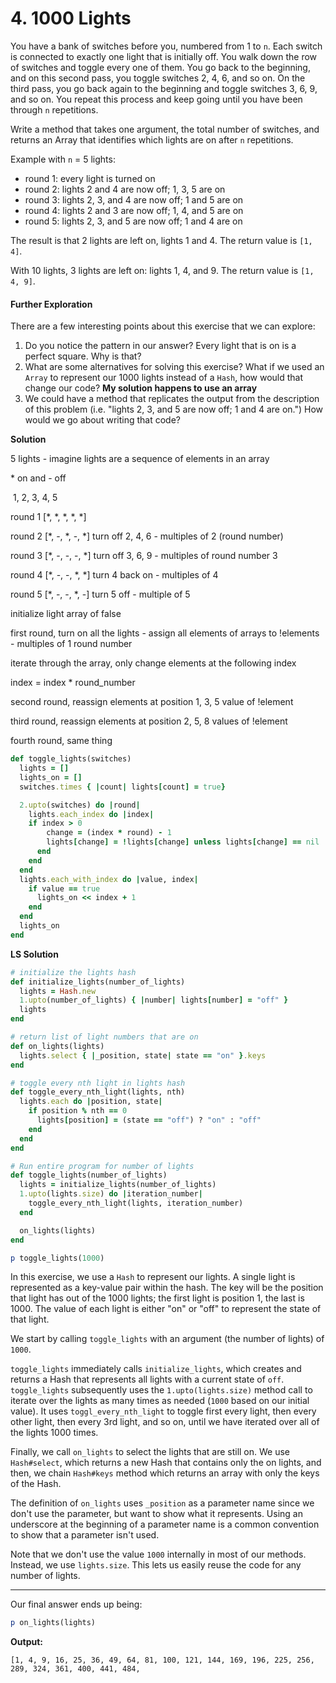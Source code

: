 # 4. 1000 Lights

You have a bank of switches before you, numbered from 1 to `n`. Each switch is connected to exactly one light that is initially off. You walk down the row of switches and toggle every one of them. You go back to the beginning, and on this second pass, you toggle switches 2, 4, 6, and so on. On the third pass, you go back again to the beginning and toggle switches 3, 6, 9, and so on. You repeat this process and keep going until you have been through `n` repetitions.

Write a method that takes one argument, the total number of switches, and returns an Array that identifies which lights are on after `n` repetitions.

Example with `n` = 5 lights:

- round 1: every light is turned on
- round 2: lights 2 and 4 are now off; 1, 3, 5 are on
- round 3: lights 2, 3, and 4 are now off; 1 and 5 are on
- round 4: lights 2 and 3 are now off; 1, 4, and 5 are on
- round 5: lights 2, 3, and 5 are now off; 1 and 4 are on

The result is that 2 lights are left on, lights 1 and 4. The return value is `[1, 4]`.

With 10 lights, 3 lights are left on: lights 1, 4, and 9. The return value is `[1, 4, 9]`.

#### Further Exploration

There are a few interesting points about this exercise that we can explore:

1. Do you notice the pattern in our answer? Every light that is on is a perfect square. Why is that?
2. What are some alternatives for solving this exercise? What if we used an `Array` to represent our 1000 lights instead of a `Hash`, how would that change our code? **My solution happens to use an array**
3. We could have a method that replicates the output from the description of this problem (i.e. "lights 2, 3, and 5 are now off; 1 and 4 are on.") How would we go about writing that code?

**Solution**

5 lights - imagine lights are a sequence of elements in an array 

\* on and - off

​     1, 2, 3, 4, 5

round 1 [*, *, *, *, *]

round 2 [*, -, *, -, *] turn off 2, 4, 6 - multiples of 2 (round number)

round 3 [*, -, -, -, *] turn off 3, 6, 9 - multiples of round number 3

round 4 [*, -, -, *, *] turn 4 back on - multiples of 4

round 5 [*, -, -, *, -] turn 5 off - multiple of 5



initialize light array of false

first round, turn on all the lights - assign all elements of arrays to !elements - multiples of 1 round number

 iterate through the array, only change elements at the following index

  index = index * round_number

second round, reassign elements at position 1, 3, 5 value of !element



third round, reassign elements at position 2, 5, 8 values of !element

fourth round, same thing

```ruby
def toggle_lights(switches)
  lights = []
  lights_on = []
  switches.times { |count| lights[count] = true}

  2.upto(switches) do |round|
    lights.each_index do |index|
    if index > 0
        change = (index * round) - 1
        lights[change] = !lights[change] unless lights[change] == nil
      end
    end
  end
  lights.each_with_index do |value, index|
    if value == true
      lights_on << index + 1
    end
  end
  lights_on
end
```

**LS Solution**

```ruby
# initialize the lights hash
def initialize_lights(number_of_lights)
  lights = Hash.new
  1.upto(number_of_lights) { |number| lights[number] = "off" }
  lights
end

# return list of light numbers that are on
def on_lights(lights)
  lights.select { |_position, state| state == "on" }.keys
end

# toggle every nth light in lights hash
def toggle_every_nth_light(lights, nth)
  lights.each do |position, state|
    if position % nth == 0
      lights[position] = (state == "off") ? "on" : "off"
    end
  end
end

# Run entire program for number of lights
def toggle_lights(number_of_lights)
  lights = initialize_lights(number_of_lights)
  1.upto(lights.size) do |iteration_number|
    toggle_every_nth_light(lights, iteration_number)
  end

  on_lights(lights)
end

p toggle_lights(1000)
```

In this exercise, we use a `Hash` to represent our lights. A single light is represented as a key-value pair within the hash. The key will be the position that light has out of the 1000 lights; the first light is position 1, the last is 1000. The value of each light is either "on" or "off" to represent the state of that light.

We start by calling `toggle_lights` with an argument (the number of lights) of `1000`.

`toggle_lights` immediately calls `initialize_lights`, which creates and returns a Hash that represents all lights with a current state of `off`. `toggle_lights` subsequently uses the `1.upto(lights.size)` method call to iterate over the lights as many times as needed (`1000` based on our initial value). It uses `toggl_every_nth_light` to toggle first every light, then every other light, then every 3rd light, and so on, until we have iterated over all of the lights 1000 times.

Finally, we call `on_lights` to select the lights that are still on. We use `Hash#select`, which returns a new Hash that contains only the on lights, and then, we chain `Hash#keys` method which returns an array with only the keys of the Hash.

The definition of `on_lights` uses `_position` as a parameter name since we don't use the parameter, but want to show what it represents. Using an underscore at the beginning of a parameter name is a common convention to show that a parameter isn't used.

Note that we don't use the value `1000` internally in most of our methods. Instead, we use `lights.size`. This lets us easily reuse the code for any number of lights.

------

Our final answer ends up being:

```ruby
p on_lights(lights)
```

**Output:**

```plaintext
[1, 4, 9, 16, 25, 36, 49, 64, 81, 100, 121, 144, 169, 196, 225, 256, 289, 324, 361, 400, 441, 484, 
```